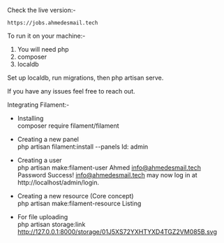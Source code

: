 Check the live version:- 

    https://jobs.ahmedesmail.tech



To run it on your machine:-
1) You will need php
2) composer
3) localdb

Set up localdb, run migrations, then php artisan serve.



If you have any issues feel free to reach out.



Integrating Filament:-


- Installing<br>
composer require filament/filament


- Creating a new panel<br>
php artisan filament:install --panels
Id: admin


- Creating a user<br>
php artisan make:filament-user
Ahmed
info@ahmedesmail.tech
Password
Success! info@ahmedesmail.tech may now log in at http://localhost/admin/login.


- Creating a new resource (Core concept)<br>
php artisan make:filament-resource Listing


- For file uploading<br>
php artisan storage:link
http://127.0.0.1:8000/storage/01J5XS72YXHTYXD4TGZ2VM085B.svg


